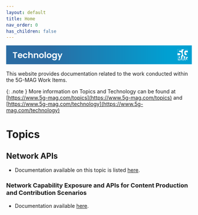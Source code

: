 ```yaml
---
layout: default
title: Home
nav_order: 0
has_children: false
---
```


<img src="/assets/images/Banner_Tech.png" /> 

This website provides documentation related to the work conducted within the 5G-MAG Work Items.

{: .note }
More information on Topics and Technology can be found at [https://www.5g-mag.com/topics](https://www.5g-mag.com/topics) and [https://www.5g-mag.com/technology](https://www.5g-mag.com/technology)

# Topics
## Network APIs
- Documentation available on this topic is listed [here](https://5g-mag.github.io/Tech/pages/Network_APIs/).
### Network Capability Exposure and APIs for Content Production and Contribution Scenarios
- Documentation available [here](https://5g-mag.github.io/Tech/pages/Network_APIs/Content_Production_Contribution.html).
